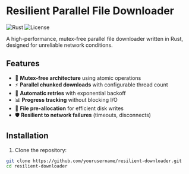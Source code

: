 
# Resilient Parallel File Downloader

![Rust](https://img.shields.io/badge/Rust-1.70+-orange.svg)
![License](https://img.shields.io/badge/License-MIT-blue.svg)

A high-performance, mutex-free parallel file downloader written in Rust, designed for unreliable network conditions.

## Features

- 🚀 **Mutex-free architecture** using atomic operations
- ⚡ **Parallel chunked downloads** with configurable thread count
- 🔄 **Automatic retries** with exponential backoff
- 📊 **Progress tracking** without blocking I/O
- 💾 **File pre-allocation** for efficient disk writes
- 🛡️ **Resilient to network failures** (timeouts, disconnects)

## Installation

1. Clone the repository:
```bash
git clone https://github.com/yourusername/resilient-downloader.git
cd resilient-downloader
